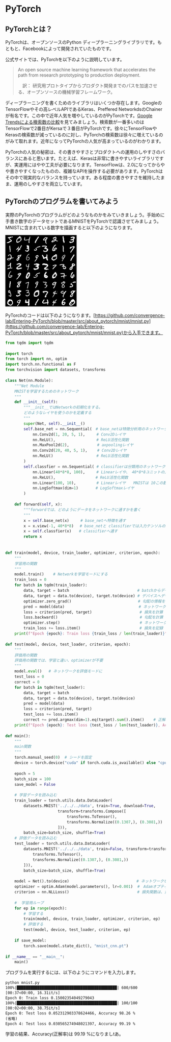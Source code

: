 # PyTorch

## PyTorchとは？

PyTorchは、オープンソースのPython ディープラーニングライブラリです。もともと、Facebookによって開発されていたものです。

公式サイトでは、PyTorchを以下のように説明しています。

> An open source machine learning framework that accelerates the path from research prototyping to production deployment.
>
>　訳： 研究用プロトタイプからプロダクト開発までのパスを加速させる、オープンソースの機械学習フレームワーク。

ディープラーニングを書くためのライブラリはいくつか存在します。GoogleのTensorFlowやその高レベルAPIであるKeras、Preffered NetworkdsのChainerが有名です。この中で近年人気を増やしているのがPyTorchです。[Google Trendsによる検索数の比較](https://trends.google.co.jp/trends/explore?geo=JP&q=PyTorch,TensorFlow,Chainer)を見てみましょう。検索数が一番多いのはTensorFlowで2番目がKersaで３番目がPyTorchです。徐々にTensorFlowや Kerasの検索数が減っているのに対し、PyTorchの検索数は徐々に増えているのがみて取れます。近年になってPyTorchの人気が高まっているのがわかります。

PyTorchの人気の秘密は、その書きやすさとプロダクトへの運用のしやすさのバランスにあると思います。たとえば、Kerasは非常に書きやすいライブラリですが、実運用にはやや工夫が必要になります。TensorFlowは、2.0になってからやや書きやすくなったものの、複雑なAPIを操作する必要があります。PyTorchはその中で現実的なバランスを持っています。ある程度の書きやすさを維持したまま、運用のしやすさを両立しています。

## PyTorchのプログラムを書いてみよう

実際のPyTorchのプログラムがどのようなものかをみていきましょう。手始めに 手書き数字のデータセットであるMNISTをPyTorchで認識させてみましょう。MNISTに含まれている数字を描画すると以下のようになります。

![MNISTの数字](img/../imgs/mnist.jpg)


PyTorchのコードは以下のようになります。[https://github.com/convergence-lab/Entering-PyTorch/blob/master/src/about_pytorch/mnist/mnist.py](https://github.com/convergence-lab/Entering-PyTorch/blob/master/src/about_pytorch/mnist/mnist.py)から入手できます。



```python
from tqdm import tqdm

import torch
from torch import nn, optim
import torch.nn.functional as F
from torchvision import datasets, transforms

class Net(nn.Module):
    """Net Module
    MNISTを学習するためのネットワーク
    """
    def __init__(self):
        """__init__ではNetworkの初期化をする。
        どのようなレイヤを使うのかを定義する
        """
        super(Net, self).__init__()
        self.base_net = nn.Sequential(　# base_netは特徴分析用のネットワーク
            nn.Conv2d(1, 20, 5, 1),     # Conv2Dレイヤ
            nn.ReLU(),                  # ReLU活性化関数
            nn.MaxPool2d(2),　　　　　    # axpoolingレイヤ
            nn.Conv2d(20, 40, 5, 1),　　 # Conv2Dレイヤ
            nn.ReLU()                   # ReLU活性化関数
        )
        self.classfier = nn.Sequential( # classifierは分類用のネットワーク
            nn.Linear(40*8*8, 100),　　　# Linearレイや、 40*8*8ユニットの入力を受けて、 100ユニットを出力する
            nn.ReLU(),　　　　　　　　　　 # ReLU活性化関数
            nn.Linear(100, 10),         # Linearレイヤ　　MNISTは 10この数字を当てる問題なので出力は10ユニット
            nn.LogSoftmax(dim=1)　　　　 # LogSoftmaxレイヤ
        )
    
    def forward(self, x):
        """forwardでは、どのようにデータをネットワークに通すかを書く
        """
        x = self.base_net(x)     # base_netへ特徴を通す
        x = x.view(-1, 40*8*8)　 # base_netと classifierでは入力テンソルの形が違うので変形する
        x = self.classfier(x)　　# classifierへ通す
        return x


def train(model, device, train_loader, optimizer, criterion, epoch):
    """
    学習用の関数
    """
    model.train()    # Networkを学習モードにする
    train_loss = 0
    for batch in tqdm(train_loader):
        data, target = batch　　　　　　　　　　　　　　　     # batchからデータとターゲットを取り出す
        data, target = data.to(device), target.to(device) # デバイスへデータを転送
        optimizer.zero_grad()　　　　　　　　　　　　　　　　　 # 勾配の情報をゼロにリセット
        pred = model(data)　　　　　　　　　　　　　　　　　　 　# ネットワークにデータを入れる
        loss = criterion(pred, target)　　　　　　　　　　　　 # 損失を計算
        loss.backward()                                    # 勾配を計算
        optimizer.step()                                   # ネットワークを更新
        train_loss += loss.item()　　　　　　　　　　　　　　　 # 損失を記録
    print(f"Epoch {epoch}: Train loss {train_loss / len(train_loader)}")

def test(model, device, test_loader, criterion, epoch):
    """
    評価用の関数
    評価用の関数では、学習と違い、optimizerが不要
    """
    model.eval()   # ネットワークを評価モードに
    test_loss = 0
    correct = 0
    for batch in tqdm(test_loader):
        data, target = batch
        data, target = data.to(device), target.to(device)
        pred = model(data)
        loss = criterion(pred, target)
        test_loss += loss.item()
        correct += pred.argmax(dim=1).eq(target).sum().item()    # 正解率を計算
    print(f"Epoch {epoch}: Test loss {test_loss / len(test_loader)}, Accuracy {100. * correct / len(test_loader.dataset)} %")

def main():
    """
    main関数
    """
    torch.manual_seed(0)  # シードを固定
    device = torch.device("cuda" if torch.cuda.is_available() else "cpu")  # CUDAが利用できるなrあ利用する

    epoch = 5
    batch_size = 100
    save_model = False

    # 学習データを読み込む
    train_loader = torch.utils.data.DataLoader(
        datasets.MNIST('../../../data', train=True, download=True,
                       transform=transforms.Compose([
                           transforms.ToTensor(),
                           transforms.Normalize((0.1307,), (0.3081,))
                       ])),
        batch_size=batch_size, shuffle=True)
    # 評価データを読み込む
    test_loader = torch.utils.data.DataLoader(
        datasets.MNIST('../../../data', train=False, transform=transforms.Compose([
            transforms.ToTensor(),
            transforms.Normalize((0.1307,), (0.3081,))
        ])),
        batch_size=batch_size, shuffle=True)

    model = Net().to(device)   　　　　　　　　　　　　　　　　# ネットワークをデバイスへ転送
    optimizer = optim.Adam(model.parameters(), lr=0.001)  #　Adamオプティマイザを利用する
    criterion = nn.NLLLoss()　　　　　　　　　　　　　　　　　　# 損失関数は、負の対数尤度関数

    #  学習用ループ
    for ep in range(epoch):
        # 学習する
        train(model, device, train_loader, optimizer, criterion, ep)
        # 評価する
        test(model, device, test_loader, criterion, ep)

    if save_model:
        torch.save(model.state_dict(), "mnist_cnn.pt")

if __name__ == "__main__":
    main()
```

 プログラムを実行するには、以下のようにコマンドを入力します。

```
python mnist.py
100%|████████████████████████████████████████████| 600/600 [00:37<00:00, 16.31it/s]
Epoch 0: Train loss 0.15002354049279043
100%|████████████████████████████████████████████| 100/100 [00:02<00:00, 38.75it/s]
Epoch 0: Test loss 0.052312903378624466, Accuracy 98.26 %
(省略)
Epoch 4: Test loss 0.030565274948021397, Accuracy 99.19 %
```

学習の結果、Accuracy(正解率)は 99.19 %になりましtあ。